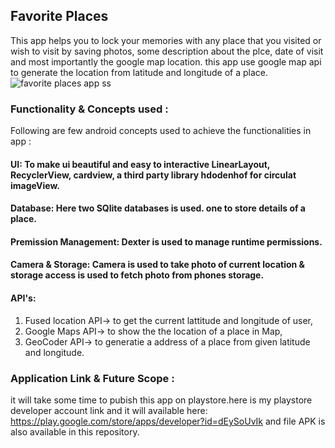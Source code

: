 ## Favorite Places
This app helps you to lock your memories with any place that you visited or wish to visit by saving photos, some description about the plce, date of visit and most importantly the google map location. this app use google map api to generate the location from latitude and longitude of a place. 
![favorite places app ss](https://user-images.githubusercontent.com/92887905/158871049-10708efc-2b82-4ae2-bac5-060c50cf84d7.jpg)



### Functionality & Concepts used :
Following are few android concepts used to achieve the functionalities in app :
#### UI: To make ui beautiful and easy to interactive LinearLayout, RecyclerView, cardview, a third party library hdodenhof for circulat imageView.
#### Database: Here two SQlite databases is used. one to store details of a place.
#### Premission Management: Dexter is used to manage runtime permissions.
#### Camera & Storage: Camera is used to take photo of current location & storage access is used to fetch photo from phones storage.
#### API's: 
   1) Fused location API-> to get the current lattitude and longitude of user, 
   2) Google Maps API-> to show the the location of a place in Map, 
   3) GeoCoder API-> to generatie a address of a place from given latitude and longitude.

### Application Link & Future Scope :
it will take some time to pubish this app on playstore.here is my playstore developer account link and it will available here: 
https://play.google.com/store/apps/developer?id=dEySoUvIk and file APK is also available in this repository.




